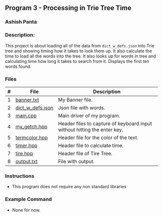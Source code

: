 ## Program 3 - Processing in Trie Tree Time
### Ashish Panta
### Description:

This project is about loading all of the data from `dict_w_defs.json` into Trie tree and showing timing how it takes to look them up. It also calculate the time to load all the words into the tree. It also looks up for words in tree and calculating time how long it takes to search from it. Displays the first ten words found.

### Files
|   #   | File     | Description                      |
| :---: | -------- | -------------------------------- |
|   1   | [banner.txt](https://github.com/apanta0525/3013-Algorithms-Panta/blob/main/Assignments/P03/Banner.txt) | My Banner file. |
|   2   | [dict_w_defs.json](https://github.com/apanta0525/3013-Algorithms-Panta/blob/main/Assignments/P03/dict_w_defs.json) | Json file with words. |
|   3   | [main.cpp](https://github.com/apanta0525/3013-Algorithms-Panta/blob/main/Assignments/P03/main.cpp) | Main driver of my program. |
|   4   | [my_getch.hpp](https://github.com/apanta0525/3013-Algorithms-Panta/blob/main/Assignments/P03/my_getch.hpp) | Header files to capture of keyboard input without hitting the enter key.  |
|   5   | [termcolor.hpp](https://github.com/apanta0525/3013-Algorithms-Panta/blob/main/Assignments/P03/termcolor.hpp) | Header file for the color of the text. |
|   6   | [timer.hpp](https://github.com/apanta0525/3013-Algorithms-Panta/blob/main/Assignments/P03/timer.hpp) | Header file to calculate time. |
|   7   | [tire.hpp](https://github.com/apanta0525/3013-Algorithms-Panta/blob/main/Assignments/P03/tire.hpp) | Header file of Tire Tree. |
|   8   | [output.txt](https://github.com/apanta0525/3013-Algorithms-Panta/blob/main/Assignments/P03/output.md) | File with output. |

### Instructions

- This program does not require any non standard libraries

### Example Command

- None for now.

